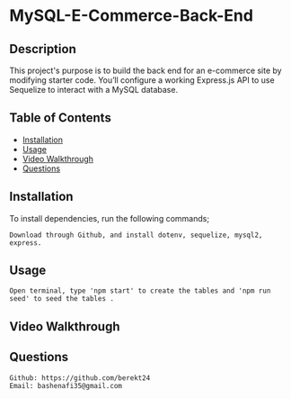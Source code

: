 # MySQL-E-Commerce-Back-End

## Description
This project's purpose is to build the back end for an e-commerce site by modifying starter code. You’ll configure a working Express.js API to use Sequelize to interact with a MySQL database.

  ## Table of Contents
  * [Installation](#Installation)
  * [Usage](#Usage)
  * [Video Walkthrough](#video-walkthrough)
  * [Questions](#questions)
  
  ## Installation
  To install dependencies, run the following commands;

    Download through Github, and install dotenv, sequelize, mysql2, express.

  ## Usage
    Open terminal, type 'npm start' to create the tables and 'npm run seed' to seed the tables .

  ## Video Walkthrough 


  ## Questions
    Github: https://github.com/berekt24
    Email: bashenafi35@gmail.com